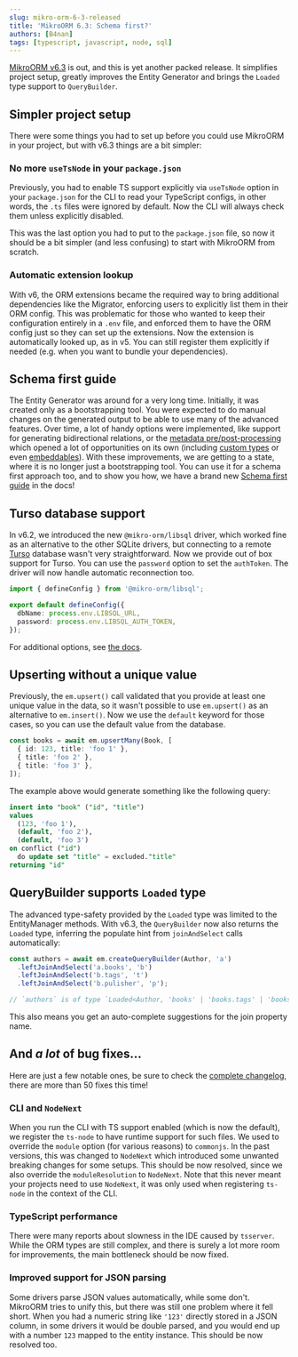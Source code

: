 ```yaml
---
slug: mikro-orm-6-3-released
title: 'MikroORM 6.3: Schema first?'
authors: [B4nan]
tags: [typescript, javascript, node, sql]
---
```


[MikroORM v6.3](https://github.com/mikro-orm/mikro-orm/releases/tag/v6.3.0) is out, and this is yet another packed release. It simplifies project setup, greatly improves the Entity Generator and brings the `Loaded` type support to `QueryBuilder`.

<!--truncate-->

## Simpler project setup

There were some things you had to set up before you could use MikroORM in your project, but with v6.3 things are a bit simpler:

### No more `useTsNode` in your `package.json`

Previously, you had to enable TS support explicitly via `useTsNode` option in your `package.json` for the CLI to read your TypeScript configs, in other words, the `.ts` files were ignored by default. Now the CLI will always check them unless explicitly disabled.

This was the last option you had to put to the `package.json` file, so now it should be a bit simpler (and less confusing) to start with MikroORM from scratch.

### Automatic extension lookup

With v6, the ORM extensions became the required way to bring additional dependencies like the Migrator, enforcing users to explicitly list them in their ORM config. This was problematic for those who wanted to keep their configuration entirely in a `.env` file, and enforced them to have the ORM config just so they can set up the extensions. Now the extension is automatically looked up, as in v5. You can still register them explicitly if needed (e.g. when you want to bundle your dependencies).

## Schema first guide

The Entity Generator was around for a very long time. Initially, it was created only as a bootstrapping tool. You were expected to do manual changes on the generated output to be able to use many of the advanced features. Over time, a lot of handy options were implemented, like support for generating bidirectional relations, or the [metadata pre/post-processing](/docs/entity-generator#processing-of-generated-metadata) which opened a lot of opportunities on its own (including [custom types](/docs/custom-types) or even [embeddables](/docs/embeddables)). With these improvements, we are getting to a state, where it is no longer just a bootstrapping tool. You can use it for a schema first approach too, and to show you how, we have a brand new [Schema first guide](/docs/schema-first-guide) in the docs!

## Turso database support

In v6.2, we introduced the new `@mikro-orm/libsql` driver, which worked fine as an alternative to the other SQLite drivers, but connecting to a remote [Turso](https://docs.turso.tech/introduction) database wasn't very straightforward. Now we provide out of box support for Turso. You can use the `password` option to set the `authToken`. The driver will now handle automatic reconnection too.

```ts
import { defineConfig } from '@mikro-orm/libsql';

export default defineConfig({
  dbName: process.env.LIBSQL_URL,
  password: process.env.LIBSQL_AUTH_TOKEN,
});
```

For additional options, see [the docs](/docs/usage-with-sql#using-turso-database).

## Upserting without a unique value

Previously, the `em.upsert()` call validated that you provide at least one unique value in the data, so it wasn't possible to use `em.upsert()` as an alternative to `em.insert()`. Now we use the `default` keyword for those cases, so you can use the default value from the database.

```ts
const books = await em.upsertMany(Book, [
  { id: 123, title: 'foo 1' },
  { title: 'foo 2' },
  { title: 'foo 3' },
]);
```

The example above would generate something like the following query:

```sql
insert into "book" ("id", "title")
values
  (123, 'foo 1'),
  (default, 'foo 2'),
  (default, 'foo 3') 
on conflict ("id") 
  do update set "title" = excluded."title" 
returning "id"
```

## QueryBuilder supports `Loaded` type

The advanced type-safety provided by the `Loaded` type was limited to the EntityManager methods. With v6.3, the `QueryBuilder` now also returns the `Loaded` type, inferring the populate hint from `joinAndSelect` calls automatically:

```ts
const authors = await em.createQueryBuilder(Author, 'a')
  .leftJoinAndSelect('a.books', 'b')
  .leftJoinAndSelect('b.tags', 't')
  .leftJoinAndSelect('b.pulisher', 'p');

// `authors` is of type `Loaded<Author, 'books' | 'books.tags' | 'books.publisher'>[]`
```

This also means you get an auto-complete suggestions for the join property name.

## And _a lot_ of bug fixes…

Here are just a few notable ones, be sure to check the [complete changelog](https://github.com/mikro-orm/mikro-orm/releases/tag/v6.3.0), there are more than 50 fixes this time!

### CLI and `NodeNext`

When you run the CLI with TS support enabled (which is now the default), we register the `ts-node` to have runtime support for such files. We used to override the `module` option (for various reasons) to `commonjs`. In the past versions, this was changed to `NodeNext` which introduced some unwanted breaking changes for some setups. This should be now resolved, since we also override the `moduleResolution` to `NodeNext`. Note that this never meant your projects need to use `NodeNext`, it was only used when registering `ts-node` in the context of the CLI.

### TypeScript performance

There were many reports about slowness in the IDE caused by `tsserver`. While the ORM types are still complex, and there is surely a lot more room for improvements, the main bottleneck should be now fixed.

### Improved support for JSON parsing

Some drivers parse JSON values automatically, while some don't. MikroORM tries to unify this, but there was still one problem where it fell short. When you had a numeric string like `'123'` directly stored in a JSON column, in some drivers it would be double parsed, and you would end up with a number `123` mapped to the entity instance. This should be now resolved too.
